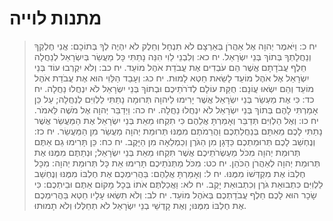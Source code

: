 # מתנות לוייה

> יח כ: וַיֹּאמֶר יְהוָה אֶל אַהֲרֹן בְּאַרְצָם לֹא תִנְחָל וְחֵלֶק לֹא יִהְיֶה לְךָ בְּתוֹכָם:  אֲנִי חֶלְקְךָ וְנַחֲלָתְךָ בְּתוֹךְ בְּנֵי יִשְׂרָאֵל.
> יח כא: וְלִבְנֵי לֵוִי הִנֵּה נָתַתִּי כָּל מַעֲשֵׂר בְּיִשְׂרָאֵל לְנַחֲלָה חֵלֶף עֲבֹדָתָם אֲשֶׁר הֵם עֹבְדִים אֶת עֲבֹדַת אֹהֶל מוֹעֵד.
> יח כב: וְלֹא יִקְרְבוּ עוֹד בְּנֵי יִשְׂרָאֵל אֶל אֹהֶל מוֹעֵד לָשֵׂאת חֵטְא לָמוּת.
> יח כג: וְעָבַד הַלֵּוִי הוּא אֶת עֲבֹדַת אֹהֶל מוֹעֵד וְהֵם יִשְׂאוּ עֲוֹנָם:  חֻקַּת עוֹלָם לְדֹרֹתֵיכֶם וּבְתוֹךְ בְּנֵי יִשְׂרָאֵל לֹא יִנְחֲלוּ נַחֲלָה.
> יח כד: כִּי אֶת מַעְשַׂר בְּנֵי יִשְׂרָאֵל אֲשֶׁר יָרִימוּ לַיהוָה תְּרוּמָה נָתַתִּי לַלְוִיִּם לְנַחֲלָה; עַל כֵּן אָמַרְתִּי לָהֶם בְּתוֹךְ בְּנֵי יִשְׂרָאֵל לֹא יִנְחֲלוּ נַחֲלָה.
> יח כה: וַיְדַבֵּר יְהוָה אֶל מֹשֶׁה לֵּאמֹר.
> יח כו: וְאֶל הַלְוִיִּם תְּדַבֵּר וְאָמַרְתָּ אֲלֵהֶם כִּי תִקְחוּ מֵאֵת בְּנֵי יִשְׂרָאֵל אֶת הַמַּעֲשֵׂר אֲשֶׁר נָתַתִּי לָכֶם מֵאִתָּם בְּנַחֲלַתְכֶם וַהֲרֵמֹתֶם מִמֶּנּוּ תְּרוּמַת יְהוָה מַעֲשֵׂר מִן הַמַּעֲשֵׂר.
> יח כז: וְנֶחְשַׁב לָכֶם תְּרוּמַתְכֶם כַּדָּגָן מִן הַגֹּרֶן וְכַמְלֵאָה מִן הַיָּקֶב.
> יח כח: כֵּן תָּרִימוּ גַם אַתֶּם תְּרוּמַת יְהוָה מִכֹּל מַעְשְׂרֹתֵיכֶם אֲשֶׁר תִּקְחוּ מֵאֵת בְּנֵי יִשְׂרָאֵל; וּנְתַתֶּם מִמֶּנּוּ אֶת תְּרוּמַת יְהוָה לְאַהֲרֹן הַכֹּהֵן.
> יח כט: מִכֹּל מַתְּנֹתֵיכֶם תָּרִימוּ אֵת כָּל תְּרוּמַת יְהוָה:  מִכָּל חֶלְבּוֹ אֶת מִקְדְּשׁוֹ מִמֶּנּוּ.
> יח ל: וְאָמַרְתָּ אֲלֵהֶם:  בַּהֲרִימְכֶם אֶת חֶלְבּוֹ מִמֶּנּוּ וְנֶחְשַׁב לַלְוִיִּם כִּתְבוּאַת גֹּרֶן וְכִתְבוּאַת יָקֶב.
> יח לא: וַאֲכַלְתֶּם אֹתוֹ בְּכָל מָקוֹם אַתֶּם וּבֵיתְכֶם:  כִּי שָׂכָר הוּא לָכֶם חֵלֶף עֲבֹדַתְכֶם בְּאֹהֶל מוֹעֵד.
> יח לב: וְלֹא תִשְׂאוּ עָלָיו חֵטְא בַּהֲרִימְכֶם אֶת חֶלְבּוֹ מִמֶּנּוּ; וְאֶת קָדְשֵׁי בְנֵי יִשְׂרָאֵל לֹא תְחַלְּלוּ וְלֹא תָמוּתוּ. 
 

